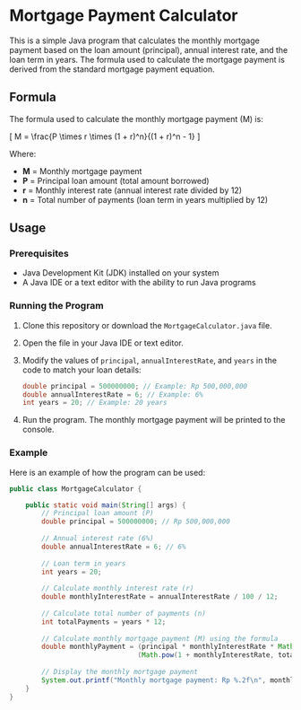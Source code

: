 # Mortgage Payment Calculator

This is a simple Java program that calculates the monthly mortgage payment based on the loan amount (principal), annual interest rate, and the loan term in years. The formula used to calculate the mortgage payment is derived from the standard mortgage payment equation.

## Formula

The formula used to calculate the monthly mortgage payment (M) is:

\[
M = \frac{P \times r \times (1 + r)^n}{(1 + r)^n - 1}
\]

Where:
- **M** = Monthly mortgage payment
- **P** = Principal loan amount (total amount borrowed)
- **r** = Monthly interest rate (annual interest rate divided by 12)
- **n** = Total number of payments (loan term in years multiplied by 12)

## Usage

### Prerequisites

- Java Development Kit (JDK) installed on your system
- A Java IDE or a text editor with the ability to run Java programs

### Running the Program

1. Clone this repository or download the `MortgageCalculator.java` file.

2. Open the file in your Java IDE or text editor.

3. Modify the values of `principal`, `annualInterestRate`, and `years` in the code to match your loan details:
    ```java
    double principal = 500000000; // Example: Rp 500,000,000
    double annualInterestRate = 6; // Example: 6%
    int years = 20; // Example: 20 years
    ```

4. Run the program. The monthly mortgage payment will be printed to the console.

### Example

Here is an example of how the program can be used:

```java
public class MortgageCalculator {

    public static void main(String[] args) {
        // Principal loan amount (P)
        double principal = 500000000; // Rp 500,000,000
        
        // Annual interest rate (6%)
        double annualInterestRate = 6; // 6%
        
        // Loan term in years
        int years = 20;
        
        // Calculate monthly interest rate (r)
        double monthlyInterestRate = annualInterestRate / 100 / 12;
        
        // Calculate total number of payments (n)
        int totalPayments = years * 12;
        
        // Calculate monthly mortgage payment (M) using the formula
        double monthlyPayment = (principal * monthlyInterestRate * Math.pow(1 + monthlyInterestRate, totalPayments)) /
                                (Math.pow(1 + monthlyInterestRate, totalPayments) - 1);
        
        // Display the monthly mortgage payment
        System.out.printf("Monthly mortgage payment: Rp %.2f\n", monthlyPayment);
    }
}
